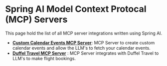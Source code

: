 # Spring AI Model Context Protocal (MCP) Servers

This page hold the list of all MCP server integrations written using Spring AI.

- [**Custom Calendar Events MCP Server**](https://github.com/sainathkistapur/spring-ai-mcp-server-custom-calendar): MCP Server to create custom calendar events and allow the LLM's to fetch your calendar events. 
- [**Duffel Travel MCP Server**](https://github.com/sainathkistapur/spring-ai-mcp-server-duffel) : MCP Server integrates with Duffel Travel to LLM's to make flight bookings. 
